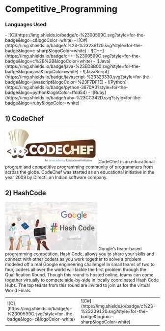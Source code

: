 # Competitive_Programming
### Languages Used:
<table>
  <tr>
    <td>
      ![C](https://img.shields.io/badge/c-%2300599C.svg?style=for-the-badge&logo=c&logoColor=white)
    </td>
    <td>
      ![C#](https://img.shields.io/badge/c%23-%23239120.svg?style=for-the-badge&logo=c-sharp&logoColor=white)
    </td>
- ![C](https://img.shields.io/badge/c-%2300599C.svg?style=for-the-badge&logo=c&logoColor=white)
- ![C#](https://img.shields.io/badge/c%23-%23239120.svg?style=for-the-badge&logo=c-sharp&logoColor=white)
- ![C++](https://img.shields.io/badge/c++-%2300599C.svg?style=for-the-badge&logo=c%2B%2B&logoColor=white)
- ![Java](https://img.shields.io/badge/java-%23ED8B00.svg?style=for-the-badge&logo=java&logoColor=white)
- ![JavaScript](https://img.shields.io/badge/javascript-%23323330.svg?style=for-the-badge&logo=javascript&logoColor=%23F7DF1E)
- ![Python](https://img.shields.io/badge/python-3670A0?style=for-the-badge&logo=python&logoColor=ffdd54)
- ![Ruby](https://img.shields.io/badge/ruby-%23CC342D.svg?style=for-the-badge&logo=ruby&logoColor=white)

## 1) CodeChef
<img src="https://github.com/Kumar-laxmi/Competitive_Programming/blob/main/Images/codechef.png" />
CodeChef is an educational program and competitive programming community of programmers from across the globe. CodeChef was started as an educational initiative in the year 2009 by Directi, an Indian software company.

## 2) HashCode
<img src="https://github.com/Kumar-laxmi/Competitive_Programming/blob/main/Images/hashcode.png" />
Google’s team-based programming competition, Hash Code, allows you to share your skills and connect with other coders as you work together to solve a problem modeled off a real Google engineering challenge! In small teams of two to four, coders all over the world will tackle the first problem through the Qualification Round. Though this round is hosted online, teams can come together virtually to compete side-by-side in locally coordinated Hash Code Hubs. The top teams from this round are invited to join us for the virtual World Finals.

